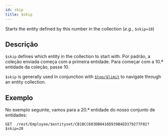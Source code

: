 ```yaml
---
id: skip
title: $skip
---
```


Starts the entity defined by this number in the collection (_e.g._, `$skip=10`)

## Descrição

`$skip` defines which entity in the collection to start with. Por padrão, a coleção enviada começa com a primeira entidade. Para começar com a 10.ª entidade da coleção, passe 10.

`$skip`  is generally used in conjunction with [`$top/$limit`]($top_$limit.md) to navigate through an entity collection.

## Exemplo

No exemplo seguinte, vamos para a 20.ª entidade do nosso conjunto de entidades:

`GET  /rest/Employee/$entityset/CB1BCC603DB0416D939B4ED379277F02?$skip=20`
